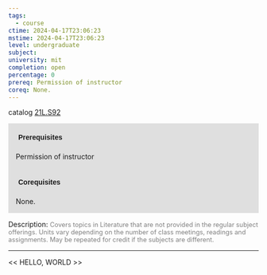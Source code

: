 ```yaml
---
tags:
  - course
ctime: 2024-04-17T23:06:23
mstime: 2024-04-17T23:06:23
level: undergraduate
subject: 
university: mit
completion: open
percentage: 0
prereq: Permission of instructor
coreq: None.
---
```


catalog [21L.S92](http://student.mit.edu/catalog/m21La.html#21L.S92)

<span style="display: block; padding: 15px; background-color: rgb(100, 100, 100, 0.2);"><font id="m_prereq2485_0" style="display: block; font-family: Arial, sans-serif; font-weight: bold; padding: 5px">Prerequisites</font><br><span id="prereq2485_0">Permission of instructor</span></span>
<span style="display: block; padding: 15px; background-color: rgb(100, 100, 100, 0.2);"><font id="m_coreq2485_0" style="display: block; font-family: Arial, sans-serif; font-weight: bold; padding: 5px">Corequisites</font><br><span id="coreq2485_0">None.</span></span>

<font style="">Description:</font>
<font style="color: grey; font-size: 0.8rem;">Covers topics in Literature that are not provided in the regular subject offerings. Units vary depending on the number of class meetings, readings and assignments. May be repeated for credit if the subjects are different.</font>



---

<< HELLO, WORLD >>
